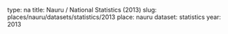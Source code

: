 type: na
title: Nauru / National Statistics (2013)
slug: places/nauru/datasets/statistics/2013
place: nauru
dataset: statistics
year: 2013
